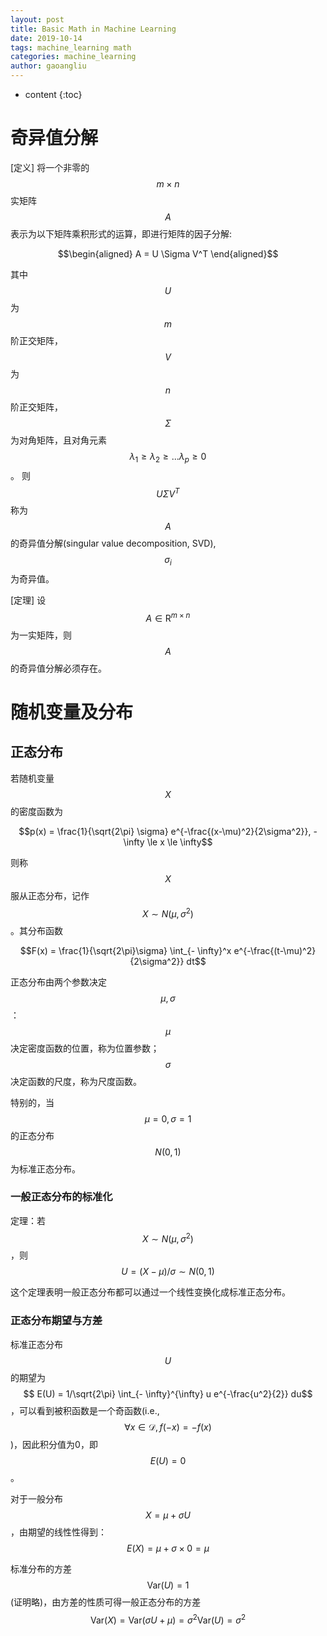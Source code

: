 ```yaml
---
layout: post
title: Basic Math in Machine Learning
date: 2019-10-14
tags: machine_learning math
categories: machine_learning
author: gaoangliu
---
```

* content
{:toc}


# 奇异值分解
[定义] 将一个非零的 $$m \times n$$ 实矩阵 $$A$$ 表示为以下矩阵乘积形式的运算，即进行矩阵的因子分解: 




$$\begin{aligned}
    A = U \Sigma V^T
\end{aligned}$$

其中 $$U$$ 为 $$m$$ 阶正交矩阵， $$V$$ 为 $$n$$ 阶正交矩阵， $$\Sigma$$ 为对角矩阵，且对角元素 $$\lambda_1 \geq \lambda_2 \geq ... \lambda_p \geq 0$$。
则 $$U \Sigma V^T$$ 称为 $$A$$ 的奇异值分解(singular value decomposition, SVD), $$\sigma_i$$ 为奇异值。

[定理] 设 $$A \in \mathrm{R}^{m \times n}$$ 为一实矩阵，则 $$A$$ 的奇异值分解必须存在。


# 随机变量及分布

## 正态分布

若随机变量$$X$$的密度函数为

$$p(x) = \frac{1}{\sqrt{2\pi} \sigma} e^{-\frac{(x-\mu)^2}{2\sigma^2}}, -\infty \le x \le \infty$$

则称 $$X$$ 服从正态分布，记作 $$X \sim N(\mu, \sigma^2)$$。其分布函数 

$$F(x) = \frac{1}{\sqrt{2\pi}\sigma} \int_{- \infty}^x  e^{-\frac{(t-\mu)^2}{2\sigma^2}} dt$$

正态分布由两个参数决定 $$\mu, \sigma$$：$$\mu$$ 决定密度函数的位置，称为位置参数； $$\sigma$$ 决定函数的尺度，称为尺度函数。

特别的，当 $$\mu=0, \sigma=1$$ 的正态分布$$N(0, 1)$$为标准正态分布。 

### 一般正态分布的标准化

定理：若$$X \sim N(\mu, \sigma^2)$$，则$$U = (X - \mu) / \sigma \sim N(0, 1)$$

这个定理表明一般正态分布都可以通过一个线性变换化成标准正态分布。 

### 正态分布期望与方差
标准正态分布$$U$$的期望为 $$ E(U) = 1/\sqrt{2\pi} \int_{- \infty}^{\infty} u e^{-\frac{u^2}{2}} du$$，可以看到被积函数是一个奇函数(i.e., $$\forall x \in \mathcal{D}, f(-x) = - f(x)$$)，因此积分值为0，即 $$E(U) = 0$$。 

对于一般分布 $$X = \mu + \sigma U$$，由期望的线性性得到： $$E(X) = \mu + \sigma \times 0 = \mu$$

标准分布的方差$$ \text{Var}(U) = 1$$(证明略)，由方差的性质可得一般正态分布的方差 $$\text{Var}(X) = \text{Var}(\sigma U + \mu) = \sigma^2 \text{Var}(U) = \sigma^2$$
